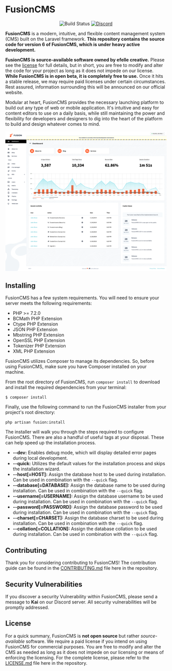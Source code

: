<h1>FusionCMS</h1>

<p align="center">
<img src="https://app.chipperci.com/projects/d07a29d8-bc76-4be7-8ff4-c77e0ab85dc4/status/master" alt="Build Status">
<a href="https://discord.gg/bZKyvrc"><img alt="Discord" src="https://img.shields.io/discord/588839859884392487.svg?style=flat-square"></a>
</p>

**FusionCMS** is a modern, intuitive, and flexible content management system (CMS) built on the Laravel framework. **This repository contains the source code for version 6 of FusionCMS, which is under heavy active development.**

**FusionCMS is source-available software owned by efelle creative.** Please see the [license](LICENSE.md) for full details, but in short, you are free to modify and alter the code for your project as long as it does not impede on our license. **While FusionCMS is in open beta, it is completely free to use.** Once it hits a stable release, we may require paid licenses under certain circumstances. Rest assured, information surrounding this will be announced on our official website.

Modular at heart, FusionCMS provides the necessary launching platform to build out any type of web or mobile application. It's intuitive and easy for content editors to use on a daily basis, while still maintaining the power and flexibility for developers and designers to dig into the heart of the platform to build and design whatever comes to mind.

![preview screenshot](fusioncms.png)

## Installing
FusionCMS has a few system requirements. You will need to ensure your server meets the following requirements:

- PHP >= 7.2.0
- BCMath PHP Extension
- Ctype PHP Extension
- JSON PHP Extension
- Mbstring PHP Extension
- OpenSSL PHP Extension
- Tokenizer PHP Extension
- XML PHP Extension

FusionCMS utilizes Composer to manage its dependencies. So, before using FusionCMS, make sure you have Composer installed on your machine.

From the root directory of FusionCMS, run `composer install` to download and install the required dependencies from your terminal:

```
$ composer install
```

Finally, use the following command to run the FusionCMS installer from your project's root directory:

```
php artisan fusion:install
```

The installer will walk you through the steps required to configure FusionCMS. There are also a handful of useful tags at your disposal. These can help speed up the installation process.

- **--dev:** Enables debug mode, which will display detailed error pages during local development.
- **--quick:** Utilizes the default values for the installation process and skips the installation wizard.
- **--host[=HOST]:** Assign the database host to be used during installation. Can be used in combination with the `--quick` flag.
- **--database[=DATABASE]:** Assign the database name to be used during installation. Can be used in combination with the `--quick` flag.
- **--username[=USERNAME]:** Assign the database username to be used during installation. Can be used in combination with the `--quick` flag.
- **--password[=PASSWORD]:** Assign the database password to be used during installation. Can be used in combination with the `--quick` flag.
- **--charset[=CHARSET]:** Assign the database charset to be used during installation. Can be used in combination with the `--quick` flag.
- **--collation[=COLLATION]:** Assign the database collation to be used during installation. Can be used in combination with the `--quick` flag.

## Contributing
Thank you for considering contributing to FusionCMS! The contribution guide can be found in the [CONTRIBUTING.md](CONTRIBUTING.md) file here in the repository.

## Security Vulnerabilities
If you discover a security Vulnerability within FusionCMS, please send a message to **Kai** on our Discord server. All security vulnerabilities will be promptly addressed.

## License
For a quick summary, FusionCMS is **not open source** but rather _source-available_ software. We require a paid license if you intend on using FusionCMS for commercial purposes. You are free to modify and alter the CMS as needed as long as it does not impede on our licensing or means of enforcing the licensing. For the complete license, please refer to the [LICENSE.md](LICENSE.md) file here in the repository.